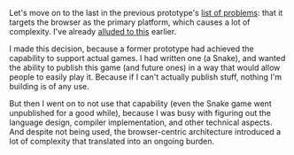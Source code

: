 Let's move on to the last in the previous prototype's
[list of problems](/daily/2025-01-10): that it targets the browser as the
primary platform, which causes a lot of complexity. I've already
[alluded to this](/daily/2025-01-19) earlier.

I made this decision, because a former prototype had achieved the capability to
support actual games. I had written one (a Snake), and wanted the ability to
publish this game (and future ones) in a way that would allow people to easily
play it. Because if I can't actually publish stuff, nothing I'm building is of
any use.

But then I went on to not use that capability (even the Snake game went
unpublished for a good while), because I was busy with figuring out the language
design, compiler implementation, and other technical aspects. And despite not
being used, the browser-centric architecture introduced a lot of complexity that
translated into an ongoing burden.
